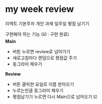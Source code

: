 # my week review

리액트 기본주차 개인 과제
일주일 평점 남기기

구현해야 하는 기능 (☑️ : 구현 완료)<br>
<strong>Main</strong>
- 버튼 누르면 review로 넘어가기
- 새로고침마다 랜덤으로 평점값 주기
- 동그라미 채우기

<strong>Review</strong>
- 버튼 클릭한 요일로 이름 받아오기
- 누르는만큼 동그라미 채우기
- 평점남기기 누르면 다시 Main으로 넘어오기 ☑️
